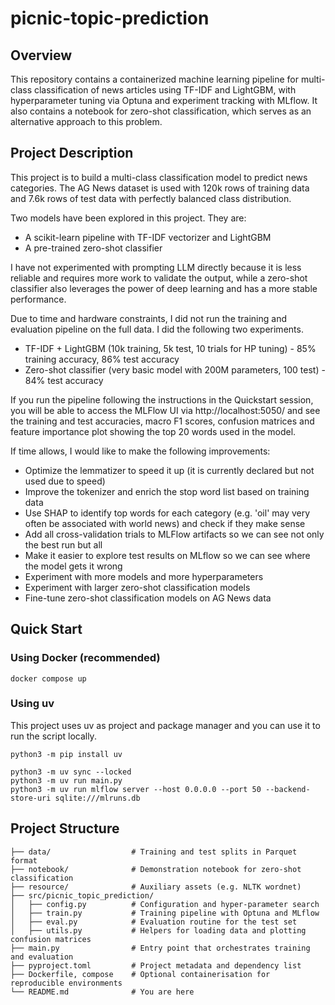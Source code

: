 # picnic-topic-prediction

## Overview
This repository contains a containerized machine learning pipeline for multi-class classification of news articles using TF-IDF and LightGBM, with hyperparameter tuning via Optuna and experiment tracking with MLflow. It also contains a notebook for zero-shot classification, which serves as an alternative approach to this problem. 

## Project Description
This project is to build a multi-class classification model to predict news categories. The AG News dataset is used with 120k rows of training data and 7.6k rows of test data with perfectly balanced class distribution.

Two models have been explored in this project. They are:
- A scikit-learn pipeline with TF-IDF vectorizer and LightGBM
- A pre-trained zero-shot classifier

I have not experimented with prompting LLM directly because it is less reliable and requires more work to validate the output, while a zero-shot classifier also leverages the power of deep learning and has a more stable performance.

Due to time and hardware constraints, I did not run the training and evaluation pipeline on the full data. I did the following two experiments.
- TF-IDF + LightGBM (10k training, 5k test, 10 trials for HP tuning) - 85% training accuracy, 86% test accuracy
- Zero-shot classifier (very basic model with 200M parameters, 100 test) - 84% test accuracy

If you run the pipeline following the instructions in the Quickstart session, you will be able to access the MLFlow UI via http://localhost:5050/ and see the training and test accuracies, macro F1 scores, confusion matrices and feature importance plot showing the top 20 words used in the model.

If time allows, I would like to make the following improvements:
- Optimize the lemmatizer to speed it up (it is currently declared but not used due to speed)
- Improve the tokenizer and enrich the stop word list based on training data
- Use SHAP to identify top words for each category (e.g. 'oil' may very often be associated with world news) and check if they make sense
- Add all cross-validation trials to MLFlow artifacts so we can see not only the best run but all
- Make it easier to explore test results on MLflow so we can see where the model gets it wrong
- Experiment with more models and more hyperparameters
- Experiment with larger zero-shot classification models
- Fine-tune zero-shot classification models on AG News data

## Quick Start

### Using Docker (recommended)
```
docker compose up
```

### Using uv
This project uses uv as project and package manager and you can use it to run the script locally. 
```
python3 -m pip install uv

python3 -m uv sync --locked
python3 -m uv run main.py
python3 -m uv run mlflow server --host 0.0.0.0 --port 50 --backend-store-uri sqlite:///mlruns.db
```

## Project Structure
```
├── data/                  # Training and test splits in Parquet format
├── notebook/              # Demonstration notebook for zero‑shot classification
├── resource/              # Auxiliary assets (e.g. NLTK wordnet)
├── src/picnic_topic_prediction/
│   ├── config.py          # Configuration and hyper‑parameter search 
│   ├── train.py           # Training pipeline with Optuna and MLflow 
│   ├── eval.py            # Evaluation routine for the test set
│   ├── utils.py           # Helpers for loading data and plotting confusion matrices
├── main.py                # Entry point that orchestrates training and evaluation
├── pyproject.toml         # Project metadata and dependency list
├── Dockerfile, compose    # Optional containerisation for reproducible environments
└── README.md              # You are here
```